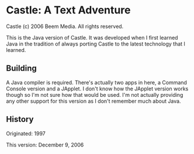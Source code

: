 # Castle: A Text Adventure
Castle (c) 2006 Beem Media. All rights reserved.

This is the Java version of Castle. It was developed when I first learned Java
in the tradition of always porting Castle to the latest technology that I
learned.

## Building
A Java compiler is required. There's actually two apps in here, a Command
Console version and a JApplet. I don't know how the JApplet version works though
so I'm not sure how that would be used. I'm not actually providing any other
support for this version as I don't remember much about Java.

## History
Originated: 1997

This version: December 9, 2006

